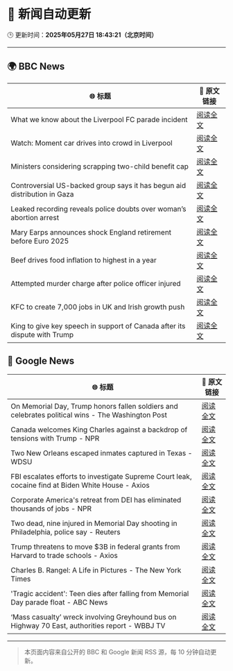 # 🧠 新闻自动更新

🕒 更新时间：**2025年05月27日 18:43:21（北京时间）**

---

## 🌍 BBC News

| 🌐 标题 | 🔗 原文链接 |
|--------|-------------|
| What we know about the Liverpool FC parade incident | [阅读全文](https://www.bbc.com/news/articles/ce8209lzzp4o) |
| Watch: Moment car drives into crowd in Liverpool | [阅读全文](https://www.bbc.com/news/videos/c4grq15y6yeo) |
| Ministers considering scrapping two-child benefit cap | [阅读全文](https://www.bbc.com/news/articles/c5ykp78r5r7o) |
| Controversial US-backed group says it has begun aid distribution in Gaza | [阅读全文](https://www.bbc.com/news/articles/cev41em3r9lo) |
| Leaked recording reveals police doubts over woman’s abortion arrest | [阅读全文](https://www.bbc.com/news/articles/cp852g0l6j6o) |
| Mary Earps announces shock England retirement before Euro 2025 | [阅读全文](https://www.bbc.com/sport/football/articles/cdj9ryd8mgro) |
| Beef drives food inflation to highest in a year | [阅读全文](https://www.bbc.com/news/articles/ckg41n37990o) |
| Attempted murder charge after police officer injured | [阅读全文](https://www.bbc.com/news/articles/clynkzqw3nwo) |
| KFC to create 7,000 jobs in UK and Irish growth push | [阅读全文](https://www.bbc.com/news/articles/cy75exp5p6mo) |
| King to give key speech in support of Canada after its dispute with Trump | [阅读全文](https://www.bbc.com/news/articles/c9wgd98yr89o) |

## 📰 Google News

| 🌐 标题 | 🔗 原文链接 |
|--------|-------------|
| On Memorial Day, Trump honors fallen soldiers and celebrates political wins - The Washington Post | [阅读全文](https://news.google.com/rss/articles/CBMiuwFBVV95cUxObnpWM0lfSkJNdG55Qkg2UEt3QzVxZkticDJNZjM1VEdNSjBGaGZHQ2ZZRFdXU1pxRUhEZ3F6cm1oRTZka2N4bWFJZWlqcDl4V1FCX3FlRzZURXVQN3ZLOXI1dmgxb3AyTkpBQlhUR1hUdEpBUE40b3NFbzAtLXVFanMteVFWNnFJNC1BelAxN3lKc1pHeE4zUkgxVjRzZEthdGd4V2VYVUpvN1cyVU5qTFFVSzlCZnpBZGtV?oc=5) |
| Canada welcomes King Charles against a backdrop of tensions with Trump - NPR | [阅读全文](https://news.google.com/rss/articles/CBMibkFVX3lxTE5uSEhHNEQ0M0dtZUdRa0RRd1hMQ29JaFotQlhxWTRfbnl5WXJzUndFcW45NHVWSU5YbGliX0tmNU11SVJMaWc4dVg5SFR0UlRqM2pNcEY4SUNaNFRjVjU0SWFSZXFXOTBVbklYY1Fn?oc=5) |
| Two New Orleans escaped inmates captured in Texas - WDSU | [阅读全文](https://news.google.com/rss/articles/CBMifEFVX3lxTE92QnpaSmxKRTAyRzZ1ek5VdzRhN3Y3MEJOWUxPQlZqZWxsbjVOVUIyMWNNOXFrSUI3bW9BTl9LaFVnT29SRkRKU0RCbnhGbkdoYmw0UkJKeUQzSFVUYUk2MHpYY1RjdEJmWkk0TkFLLUdvZzhBcGdkaFhxcUo?oc=5) |
| FBI escalates efforts to investigate Supreme Court leak, cocaine find at Biden White House - Axios | [阅读全文](https://news.google.com/rss/articles/CBMilAFBVV95cUxOMEhHSUNqV2RHV2pFam81MmFaZ1lkRl9GYXBzSWZkV3hSamVvYmJCaUpFNzhKSFItWkJ1NjI3cU1MenRiSXVrTkpVV0pETDg5NW91N3BTVldwZlRFTmZJNHhrSG5kT1JuZXBSREhYN3JKemJ5NEVkN004SDZ3TENQMkhuYUJYU0YzRGZ0a0ZWRkdDcW5F?oc=5) |
| Corporate America's retreat from DEI has eliminated thousands of jobs - NPR | [阅读全文](https://news.google.com/rss/articles/CBMia0FVX3lxTE1xRnRmTmZWOVlPQWU1NkY1bWdOUXBoZGtJLUFsZWpLMWc0dVQtR2J5U0dWTHBkOXlHRGlfTnlmR2ZXa0RmZG9zaldnUGhCOUJXa0hzOENSZHBfaUpUYXYydk9ucHkwTmZIQUNV?oc=5) |
| Two dead, nine injured in Memorial Day shooting in Philadelphia, police say - Reuters | [阅读全文](https://news.google.com/rss/articles/CBMirwFBVV95cUxPdlAtZ0hPb1RpY0NqS0hwb0JLVDhKcUJYVEpqRmJHWW1YM3RHckQyR1c1eS1DUk9QbDRnbnNfY21TZHdhSkhXZi0wU215d29TYktKcmdrUFJ5R1JBajVIR0tmdTJCTk44WURZRTNlbVFyamZsWmFOMGd4aC1CVlVYWExGQXFzbVpER1NLcVhJRm5taUtMQlQ2TGFzTXluS0F3R2J1N0ZocUg4dVRoN0s4?oc=5) |
| Trump threatens to move $3B in federal grants from Harvard to trade schools - Axios | [阅读全文](https://news.google.com/rss/articles/CBMibEFVX3lxTFBCaHFJc21YcU5UOXBoQlk5d2ZQcURKNVRQYnpfSGM0c0RIZXFPY0NKYjYzeFZGSGpURHJLVE5NSVVqcm1iUExReWFNWUZCSDl5emxCdGxyMWQ5QzFUX0x5MXpXSXBmV0pRR2VQZQ?oc=5) |
| Charles B. Rangel: A Life in Pictures - The New York Times | [阅读全文](https://news.google.com/rss/articles/CBMigAFBVV95cUxOcjJXNnNwUXkxNUxsNm5vWlVueGNDa0Y5djZGQ2ViQVZWWVh5QzZEY3FLX1ZjUzl0aVBaS1NpV2ZpZWFNbXNxWDV5SjJtZ2xBdzF3aUVBTnYyT0gyTllHbjNRUmttZ3JlQnNZRWNJUURKTE1WZW5WZVhVbGJkb0pqUw?oc=5) |
| 'Tragic accident': Teen dies after falling from Memorial Day parade float - ABC News | [阅读全文](https://news.google.com/rss/articles/CBMiiAFBVV95cUxQWFBOTUN4STB1Zi1iZU5KOHYyd0xUck12by04VzNZNEF5QzVrb2d3ellUa2I3cnRPLXk1eUI2NzVLRE9QeTYtbW81UzZUOVJpWVpUZTJoSDNTNmY5dlB5NTE5aEVzYmR6WXRvUkxGdEREd05nZXJsci1NVk4tMWlJdk9LMlRQTTlh0gGOAUFVX3lxTE5qY1hyQ18zUzVNbWM3R0ZBM1dqMVF2Q180MVV0TnA4WUYwbG5MdUpjSE43MS1neFZzbTVKV0hXZEF4Zy14RUhFN01yblhnTlk5MDZJWHNGZGxpRFVxeFl6WDIxNUtlYXEydTFGR0pEVWFTb29uV1A5UmNyZUdYYzRoVUhUSlNVYWpESjhRcFE?oc=5) |
| ‘Mass casualty’ wreck involving Greyhound bus on Highway 70 East, authorities report - WBBJ TV | [阅读全文](https://news.google.com/rss/articles/CBMitwFBVV95cUxPOWFzbjI4WDdoM0JLOW5lS290dkZGRWdscWxkbDR4c0h0MnhNMDh0QTgzMi1ZSHRLeHdoamJnd0VmcTFoVEkzRHpUb0dEZ1RCZEo2eVNFS0kyM2ZXWVNyUzExRmdqNGpBOFg2QmowN1djV2UyV2JmQTEyTmVCdGd5ZTBSSnFWS29IWlkwa2ZSZUlITFZzbUZOSGtRb2VHUjdXYzlsMVJuVFFiMG1LWGNDdXNmdHBqNG8?oc=5) |

---
> 本页面内容来自公开的 BBC 和 Google 新闻 RSS 源，每 10 分钟自动更新。